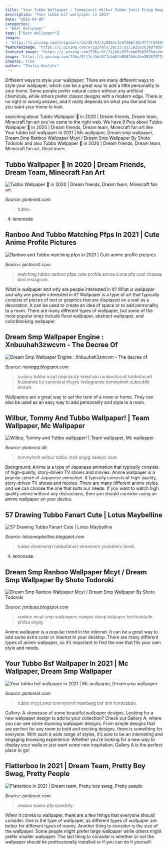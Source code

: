```yaml
---
title: "Your Tubbo Wallpaper : Tommyinnit Wilbur Tubbo Innit Enjpg Nawpic Soot"
description: "Your tubbo bsf wallpaper in 2021"
date: "2022-04-06"
categories:
- "Best Wallpaper"
tags: ["Best Wallpaper"]
images:
- "https://i.pinimg.com/originals/3a/25/63/3a2563c3e8fd86f19c4777f54408f4a7.jpg"
featuredImage: "https://i.pinimg.com/originals/3a/25/63/3a2563c3e8fd86f19c4777f54408f4a7.jpg"
featured_image: "https://i.pinimg.com/736x/8f/7c/bb/8f7cbb6fb85678dcdbe382070710f71f.jpg"
image: "https://i.pinimg.com/736x/8f/7c/bb/8f7cbb6fb85678dcdbe382070710f71f.jpg"
ShowToc: true
author: "Thalia Waelchi"
---
```



Different ways to style your wallpaper:
There are many different ways to style your wallpaper, which can be a great way to add a little personality to your home. Some people prefer natural colors without any artificial chemicals, while others prefer classic designs with a modern edge. There is no right or wrong answer, and it really depends on what you like and how you want your home to look.

	

		
searching about Tubbo Wallpaper 🥺 in 2020 | Dream friends, Dream team, Minecraft fan art you've came to the right web. We have 8 Pics about Tubbo Wallpaper 🥺 in 2020 | Dream friends, Dream team, Minecraft fan art like Your tubbo bsf wallpaper in 2021 | Mc wallpaper, Dream smp wallpaper, Dream Smp Ranboo Wallpaper Mcyt / Dream Smp Wallpaper By Shoto Todoroki and also Tubbo Wallpaper 🥺 in 2020 | Dream friends, Dream team, Minecraft fan art. Read more:
		
    
## Tubbo Wallpaper 🥺 In 2020 | Dream Friends, Dream Team, Minecraft Fan Art

<img loading=lazy src="https://i.pinimg.com/originals/fc/ed/0c/fced0c8d8f517a7f2017bd2e73f52ab3.jpg" onerror="this.onerror=null;this.src='https://tse4.mm.bing.net/th?id=OIP.yUDCTUOok_ruHfky3H6uvQHaPi&amp;pid=15.1';" alt="Tubbo Wallpaper 🥺 in 2020 | Dream friends, Dream team, Minecraft fan art">

_Source: pinterest.com_

>tubbo. 

	

4. lemonade 

    
## Ranboo And Tubbo Matching Pfps In 2021 | Cute Anime Profile Pictures

<img loading=lazy src="https://i.pinimg.com/originals/62/ee/f6/62eef66bf37b38c359333e15632ee3b2.jpg" onerror="this.onerror=null;this.src='https://tse2.mm.bing.net/th?id=OIP.xyaWmOmzj1846gSMAUnhSwHaHa&amp;pid=15.1';" alt="Ranboo and Tubbo matching pfps in 2021 | Cute anime profile pictures">

_Source: pinterest.com_

>matching tubbo ranboo pfps cute profile anime icons pfp cool choose bird instagram. 

	

What is wallpaper and why are people interested in it?
What is wallpaper and why are people interested in it?
Wallpaper is a type of art that typically consists of pieces of text or graphics that are displayed on a wall as a decoration. It can be used to create an idea of space or to add personality to a room. There are many different types of wallpaper, but some of the most popular ones include floral wallpaper, abstract wallpaper, and colorblocking wallpaper.

    
## Dream Smp Wallpaper Engine : Xnbuuhah3zwcvm - The Decree Of

<img loading=lazy src="https://i.pinimg.com/originals/0f/33/fc/0f33fcc61693b269d57e58a5449e7dfb.jpg" onerror="this.onerror=null;this.src='https://tse2.mm.bing.net/th?id=OIP.5k5nP9o6vSZzyBDyYdP-5QHaJ4&amp;pid=15.1';" alt="Dream Smp Wallpaper Engine : Xnbuuhah3zwcvm - The decree of">

_Source: nasiagg.blogspot.com_

>ranboo tubbo mcyt popularity skephalo ranboofanart tubbofanart husbands lul canonical theyre instagramie tommyinnit subreddit known. 

	

Wallpapers are a great way to set the tone of a room or home. They can also be used as an easy way to add personality and style to a room.

    
## Wilbur, Tommy And Tubbo Wallpaper! | Team Wallpaper, Mc Wallpaper

<img loading=lazy src="https://i.pinimg.com/736x/8e/78/5b/8e785b5c018861c49003a5d7a08380a5.jpg" onerror="this.onerror=null;this.src='https://tse4.mm.bing.net/th?id=OIP.OzC_bXoNL0KVwXcq5S4VvgHaNJ&amp;pid=15.1';" alt="Wilbur, Tommy and Tubbo wallpaper! | Team wallpaper, Mc wallpaper">

_Source: pinterest.dk_

>tommyinnit wilbur tubbo innit enjpg nawpic soot. 

	

Background: Anime is a type of Japanese animation that typically consists of high-quality, story-driven TV shows and movies.
Anime wallpaper is a popular genre of Japanese animation. It typically consists of high-quality, story-driven TV shows and movies. There are many different anime styles and we can choose the one that suits our needs. If you want to watch high quality anime without any distractions, then you should consider using an anime wallpaper on your device.

    
## 57 Drawing Tubbo Fanart Cute | Lotus Maybelline

<img loading=lazy src="https://i.pinimg.com/originals/3a/25/63/3a2563c3e8fd86f19c4777f54408f4a7.jpg" onerror="this.onerror=null;this.src='https://tse4.mm.bing.net/th?id=OIP.weHwJk_ceFlAuhJ7KW3oYAHaHq&amp;pid=15.1';" alt="57 Drawing Tubbo Fanart Cute | Lotus Maybelline">

_Source: lotusmaybelline.blogspot.com_

>tubbo dreamsmp tubbofanart streamers youtubers bee6. 

	

4. lemonade 

    
## Dream Smp Ranboo Wallpaper Mcyt / Dream Smp Wallpaper By Shoto Todoroki

<img loading=lazy src="https://www.kolpaper.com/wp-content/uploads/2021/04/Ranboo-MCYT-Wallpaper-2.jpg" onerror="this.onerror=null;this.src='https://tse1.mm.bing.net/th?id=OIP.m53zq35UMssDhg9V1y-G3wHaFj&amp;pid=15.1';" alt="Dream Smp Ranboo Wallpaper Mcyt / Dream Smp Wallpaper By Shoto Todoroki">

_Source: jsnduaa.blogspot.com_

>ranboo mcyt smp wallpapers nawpic dsmp kolpaper technoblade philza enjpg. 

	

Anime wallpaper is a popular trend in the internet. It can be a great way to add some extra color or interest to your desktop. There are many different types of anime wallpaper, so it’s important to find the one that fits your own style and needs.

    
## Your Tubbo Bsf Wallpaper In 2021 | Mc Wallpaper, Dream Smp Wallpaper

<img loading=lazy src="https://i.pinimg.com/736x/8f/7c/bb/8f7cbb6fb85678dcdbe382070710f71f.jpg" onerror="this.onerror=null;this.src='https://tse4.mm.bing.net/th?id=OIP._kVZTuqI93ZDinG0s4SpAwHaNK&amp;pid=15.1';" alt="Your tubbo bsf wallpaper in 2021 | Mc wallpaper, Dream smp wallpaper">

_Source: pinterest.com_

>tubbo mcyt smp tommyinnit lmanberg bsf shh fondosbde. 

	

Gallery: A showcase of some beautiful wallpaper designs.
Looking for a new wallpaper design to add to your collection? Check out Gallery A, where you can see some stunning wallpaper designs. From simple designs that are perfect for any room to bold and exciting designs, there is something for everyone. With such a wide range of styles, it’s sure to be an interesting and engaging browsing experience. Whether you’re looking for a new way to display your walls or just want some new inspiration, Gallery A is the perfect place to go!





	
	
    
## Flatterboo In 2021 | Dream Team, Pretty Boy Swag, Pretty People

<img loading=lazy src="https://i.pinimg.com/originals/f8/27/49/f8274916a572d3e9f3d07f88d772d328.jpg" onerror="this.onerror=null;this.src='https://tse2.mm.bing.net/th?id=OIP.U0geKztAtsKF2-INgqLqSQHaHs&amp;pid=15.1';" alt="Flatterboo in 2021 | Dream team, Pretty boy swag, Pretty people">

_Source: pinterest.com_

>ranboo tubbo pfp quackity. 

	

When it comes to wallpaper, there are a few things that everyone should consider. One is the type of wallpaper, as different types of wallpaper are better for different types of rooms. Another thing to consider is the size of the wallpaper. Some people might prefer large wallpaper while others might prefer smaller wallpaper. The last thing to consider is whether or not the wallpaper should be professionally installed or if you can do it yourself.

